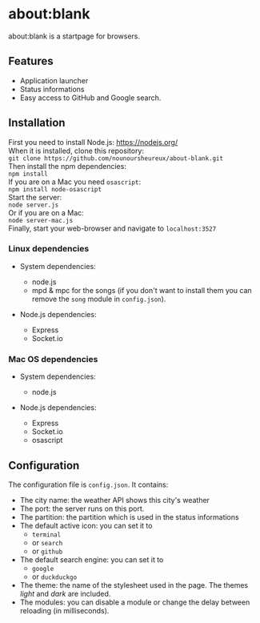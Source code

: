 # about:blank

about:blank is a startpage for browsers. 

## Features

- Application launcher
- Status informations
- Easy access to GitHub and Google search.

## Installation

First you need to install Node.js: https://nodejs.org/       
When it is installed, clone this repository:     
`git clone https://github.com/nounoursheureux/about-blank.git`        
Then install the npm dependencies:         
`npm install`        
If you are on a Mac you need `osascript`:       
`npm install node-osascript`         
Start the server:         
`node server.js`        
Or if you are on a Mac:        
`node server-mac.js`        
Finally, start your web-browser and navigate to `localhost:3527`        

### Linux dependencies

- System dependencies: 
  * node.js
  * mpd & mpc for the songs (if you don't want to install them you can remove the `song` module in `config.json`).

- Node.js dependencies: 
  * Express
  * Socket.io

### Mac OS dependencies

- System dependencies:
  * node.js 

- Node.js dependencies:
  * Express
  * Socket.io
  * osascript

## Configuration

The configuration file is `config.json`. It contains:     
- The city name: the weather API shows this city's weather
- The port: the server runs on this port.    
- The partition: the partition which is used in the status informations        
- The default active icon: you can set it to
  - `terminal`      
  - or `search`         
  - or `github`     
- The default search engine: you can set it to     
  -  `google`    
  - or `duckduckgo` 
- The theme: the name of the stylesheet used in the page. The themes *light* and *dark* are included.
- The modules: you can disable a module or change the delay between reloading (in milliseconds).
